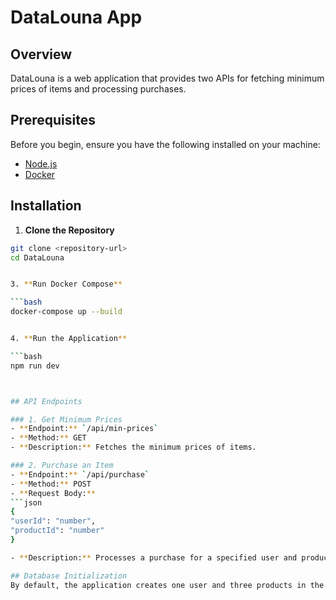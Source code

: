 # DataLouna App

## Overview
DataLouna is a web application that provides two APIs for fetching minimum prices of items and processing purchases. 

## Prerequisites
Before you begin, ensure you have the following installed on your machine:
- [Node.js](https://nodejs.org/)
- [Docker](https://www.docker.com/)

## Installation

1. **Clone the Repository**

```bash
git clone <repository-url>
cd DataLouna


3. **Run Docker Compose**

```bash
docker-compose up --build


4. **Run the Application**

```bash
npm run dev



## API Endpoints

### 1. Get Minimum Prices
- **Endpoint:** `/api/min-prices`
- **Method:** GET
- **Description:** Fetches the minimum prices of items.

### 2. Purchase an Item
- **Endpoint:** `/api/purchase`
- **Method:** POST
- **Request Body:**
```json
{
"userId": "number",
"productId": "number"
}

- **Description:** Processes a purchase for a specified user and product.

## Database Initialization
By default, the application creates one user and three products in the database upon initialization.
